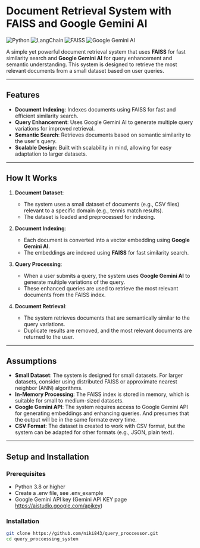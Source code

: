 # Document Retrieval System with FAISS and Google Gemini AI

![Python](https://img.shields.io/badge/Python-3.8%2B-blue)
![LangChain](https://img.shields.io/badge/LangChain-0.1.0-green)
![FAISS](https://img.shields.io/badge/FAISS-1.10.0-orange)
![Google Gemini AI](https://img.shields.io/badge/Google%20Gemini%20AI-1.0.0-yellow)

A simple yet powerful document retrieval system that uses **FAISS** for fast similarity search and **Google Gemini AI** for query enhancement and semantic understanding. This system is designed to retrieve the most relevant documents from a small dataset based on user queries.

---

## Features

- **Document Indexing**: Indexes documents using FAISS for fast and efficient similarity search.
- **Query Enhancement**: Uses Google Gemini AI to generate multiple query variations for improved retrieval.
- **Semantic Search**: Retrieves documents based on semantic similarity to the user's query.
- **Scalable Design**: Built with scalability in mind, allowing for easy adaptation to larger datasets.

---

## How It Works

1. **Document Dataset**:
   - The system uses a small dataset of documents (e.g., CSV files) relevant to a specific domain (e.g., tennis match results).
   - The dataset is loaded and preprocessed for indexing.

2. **Document Indexing**:
   - Each document is converted into a vector embedding using **Google Gemini AI**.
   - The embeddings are indexed using **FAISS** for fast similarity search.

3. **Query Processing**:
   - When a user submits a query, the system uses **Google Gemini AI** to generate multiple variations of the query.
   - These enhanced queries are used to retrieve the most relevant documents from the FAISS index.

4. **Document Retrieval**:
   - The system retrieves documents that are semantically similar to the query variations.
   - Duplicate results are removed, and the most relevant documents are returned to the user.

---

## Assumptions

- **Small Dataset**: The system is designed for small datasets. For larger datasets, consider using distributed FAISS or approximate nearest neighbor (ANN) algorithms.
- **In-Memory Processing**: The FAISS index is stored in memory, which is suitable for small to medium-sized datasets.
- **Google Gemini API**: The system requires access to Google Gemini API for generating embeddings and enhancing queries. And presumes that the output will be in the same formate every time. 
- **CSV Format**: The dataset is created to work with CSV format, but the system can be adapted for other formats (e.g., JSON, plain text).

---

## Setup and Installation

### Prerequisites

- Python 3.8 or higher
- Create a .env file, see .env_example
- Google Gemini API key (Gemini API KEY page https://aistudio.google.com/apikey)

### Installation

   ```bash
   git clone https://github.com/niki843/query_proccessor.git
   cd query_proccessing_system